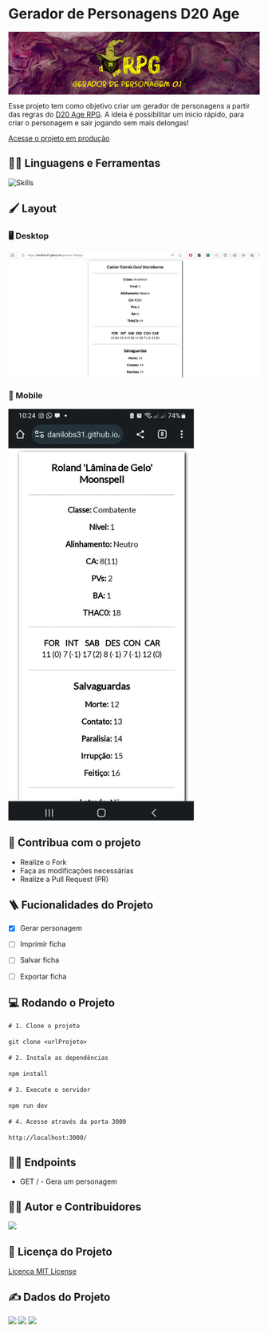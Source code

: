 # Gerador de Personagens D20 Age

<img src=".\imgs\capa.png" align="center"/>

Esse projeto tem como objetivo criar um gerador de personagens a partir das regras do [D20 Age RPG](https://www.drivethrurpg.com/product/428523/d20age-RPG). A ideia é possibilitar um inicio rápido, para criar o personagem e sair jogando sem mais delongas!

[Acesse o projeto em produção](https://projetocss-jesscoder.netlify.app/)

## :man_mechanic: Linguagens e Ferramentas
![Skills](https://skillicons.dev/icons?i=nodejs,js,html,css,git,vscode)

## :paintbrush: Layout

### :desktop_computer: Desktop

<img src=".\imgs\print 1.png"/>

### :iphone: Mobile

<img src="./imgs\print2.png" />


## :triangular_flag_on_post: Contribua com o projeto

- Realize o Fork
- Faça as modificações necessárias
- Realize a Pull Request (PR)

## :ladder: Fucionalidades do Projeto

- [x] Gerar personagem
- [ ] Imprimir ficha
- [ ] Salvar ficha
- [ ] Exportar ficha


## :computer: Rodando o Projeto

```shell
# 1. Clone o projeto

git clone <urlProjeto>

# 2. Instale as dependências

npm install

# 3. Execute o servidor

npm run dev

# 4. Acesse através da porta 3000

http://localhost:3000/
```

## :sassy_man: Endpoints

- GET / - Gera um personagem


## :technologist: Autor e Contribuidores

<a href="https://github.com/danilobs31">
<img src="https://avatars.githubusercontent.com/u/113364767" width="50px" />
</a>


## :scroll: Licença do Projeto

[Licenca MIT License](http://creativecommons.org/licenses/by)

## :writing_hand: Dados do Projeto

<img src="https://img.shields.io/github/stars/jessicamedeirosp/PROJETO-CSS?style=social">
<img src="https://img.shields.io/github/issues-pr-raw/jessicamedeirosp/PROJETO-CSS?style=social">
<img src="https://img.shields.io/github/issues-closed/jessicamedeirosp/PROJETO-CSS?style=social">
